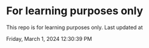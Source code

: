 # For learning purposes only
This repo is for learning purposes only.
Last updated at

Friday, March 1, 2024 12:30:39 PM

